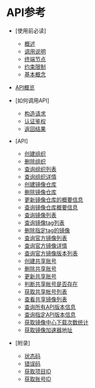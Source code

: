 # API参考

-   [使用前必读]
    -   [概述](概述.md)
    -   [调用说明](调用说明.md)
    -   [终端节点](终端节点.md)
    -   [约束限制](约束限制.md)
    -   [基本概念](基本概念.md)

-   [API概览](API概览.md)
-   [如何调用API]
    -   [构造请求](构造请求.md)
    -   [认证鉴权](认证鉴权.md)
    -   [返回结果](返回结果.md)

-   [API]
    -   [创建组织](创建组织.md)
    -   [删除组织](删除组织.md)
    -   [查询组织列表](查询组织列表.md)
    -   [查询组织详情](查询组织详情.md)
    -   [创建镜像仓库](创建镜像仓库.md)
    -   [删除镜像仓库](删除镜像仓库.md)
    -   [更新镜像仓库的概要信息](更新镜像仓库的概要信息.md)
    -   [查询镜像仓库概要信息](查询镜像仓库概要信息.md)
    -   [查询镜像列表](查询镜像列表.md)
    -   [查询镜像tag列表](查询镜像tag列表.md)
    -   [删除指定tag的镜像](删除指定tag的镜像.md)
    -   [查询官方镜像列表](查询官方镜像列表.md)
    -   [查询官方镜像详情](查询官方镜像详情.md)
    -   [查询官方镜像版本列表](查询官方镜像版本列表.md)
    -   [创建共享账号](创建共享账号.md)
    -   [删除共享账号](删除共享账号.md)
    -   [更新共享账号](更新共享账号.md)
    -   [判断共享帐号是否存在](判断共享帐号是否存在.md)
    -   [获取共享帐号列表](获取共享帐号列表.md)
    -   [查看共享镜像列表](查看共享镜像列表.md)
    -   [查询所有API版本信息](查询所有API版本信息.md)
    -   [查询指定API版本信息](查询指定API版本信息.md)
    -   [获取镜像中心下载次数统计](获取镜像中心下载次数统计.md)
    -   [获取镜像加速器地址](获取镜像加速器地址.md)

-   [附录]
    -   [状态码](状态码.md)
    -   [错误码](错误码.md)
    -   [获取项目ID](获取项目ID.md)
    -   [获取账号ID](获取账号ID.md)


